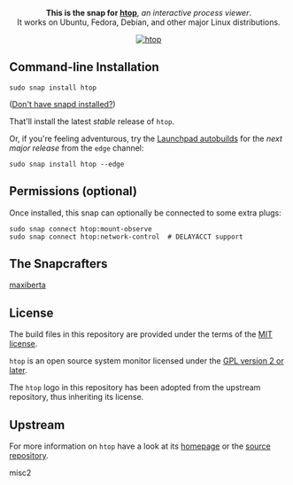<p align="center">
  <b>This is the snap for <a href="https://htop.dev/">htop</a></b>, <i>an interactive process viewer</i>.
  <br/>
  It works on Ubuntu, Fedora, Debian, and other major Linux distributions.
</p>

<p align="center">
  <a href="https://snapcraft.io/htop">
    <img alt="htop" src="https://snapcraft.io/htop/badge.svg" />
  </a>
</p>

## Command-line Installation

    sudo snap install htop

([Don't have snapd installed?](https://snapcraft.io/docs/core/install))

That'll install the latest _stable_ release of `htop`.

Or, if you're feeling adventurous, try the [Launchpad autobuilds](https://launchpad.net/~maxiberta/+snap/htop-edge) for the _next major release_ from the `edge` channel:

    sudo snap install htop --edge

## Permissions (optional)

Once installed, this snap can optionally be connected to some extra plugs:

    sudo snap connect htop:mount-observe
    sudo snap connect htop:network-control  # DELAYACCT support

## The Snapcrafters

[maxiberta](https://github.com/maxiberta/)

## License

The build files in this repository are provided under the terms of the [MIT license](LICENSE).

`htop` is an open source system monitor licensed under the [GPL version 2 or later](https://www.gnu.org/licenses/old-licenses/gpl-2.0.html).

The `htop` logo in this repository has been adopted from the upstream repository, thus inheriting its license.

## Upstream

For more information on `htop` have a look at its [homepage](https://htop.dev) or the [source repository](https://github.com/htop-dev/htop).

misc2
